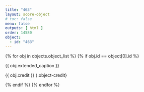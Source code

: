 ```yaml
---
title: "463"
layout: score-object
# toc: false
menu: false
outputs: [ html ]
order: 14580
object:
  - id: "463"
---
```


{% for obj in objects.object_list %}
{% if obj.id == object[0].id %}

{{ obj.extended_caption }}

{{ obj.credit }} {.object-credit}

{% endif %}
{% endfor %}
